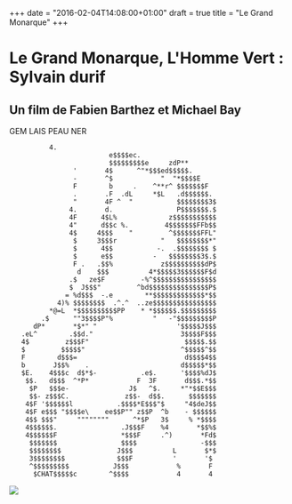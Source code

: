+++
date = "2016-02-04T14:08:00+01:00"
draft = true
title = "Le Grand Monarque"
+++
# Le Grand Monarque, L'Homme Vert : Sylvain durif 
## Un film de Fabien Barthez et Michael Bay

GEM LAIS PEAU NER

              4.
                             e$$$$ec.
                             $$$$$$$$$e     zdP**
                    '       4$      ^"*$$$ed$$$$$.
                    -       ^$            "  "*$$$$E
                    F        b     .    ^**r^ $$$$$$$F
                    .       .F  .dL     *$L   .d$$$$$$.
                    "       4F ^  "           $$$$$$$$3$
                   4.       d.                P$$$$$$$.$
                   4F      4$L%             z$$$$$$$$$$$
                   4"      d$$c %.         4$$$$$$$FFb$$
                   4$     4$$$    "         ^$$$$$$$FFL"
                    $     3$$$r           "   $$$$$$$$*"
                    $      4$$           -.  .$$$$$$$$ $
                    $      e$$          -   $$$$$$$$3$.$
                    F .   .$$%            z$$$$$$$$$$dP$
                     d    $$$          4*$$$$$3$$$$$$F$d
                   .$   ze$F         -%^$$$$$$$$$$$$$$$$
                   $  J$$$"         ^bd$$$$$$$$$$$$$$$P$
                  = %d$$$  -.e        **$$$$$$$$$$$$$*$$
                4)% $$$$$$$$  .^.^  ..ze$$$$$$$$$$$$$$$$
              *@=L  *$$$$$$$$$$PP    * *$$$$$$.$$$$$$$$$
            .$      ""3$$$$P"%          "   -"$$$$$$$$$P
          dP*       *$*" "                    '$$$$$J$$$
       .eL^        .$$d."                      3$$$$F$$$
       4$         z$$$F"                        $$$$$.$$
       $         $$$$$"                        ^$$$$$^$$
       F        d$$$=                           d$$$$4$$
       b       J$$%    .                       d$$$$$*$$
       $E.    4$$$c  d$*$-           .e$.      '$$$$%dJ$
        $$.   d$$$  ^*P*            F  3F       d$$$.*$$
         $P   $$$e-               J$   ^$.     *"*$$E$$$
         $$- z$$$C.              z$$-  d$$.      $$$$$$$
        4$F '$$$$$$l           .$$$$*E$$$"$     "4$deJ$$
        4$F e$$$ "$$$$e\    ee$$P"" z$$P  ^b    - $$$$$$
        4$$ $$$"     """"""""      ^*$P   3$     % *$$$$
        4$$$$$$.                .J$$$F    %4       *$$%$
        4$$$$$$F                *$$$F     .^)       *Fd$
         $$$$$$$                $$$$                -$$$
         $$$$$$$$              J$$$          L       $*$
         3$$$$$$$$             $$$F          '       '$
         ^$$$$$$$$$           J$$$            %       F
          $CHAT$$$$$c        ^$$$$            4       4


<img src="../public/Lamasticot.png">